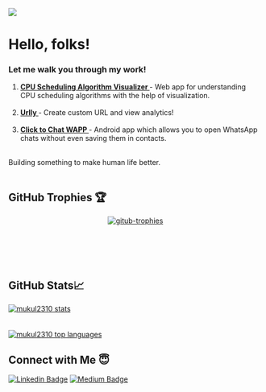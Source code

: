 <!--![](https://visitor-badge.laobi.icu/badge?page_id=mukul2310&color=blue)-->
![](https://komarev.com/ghpvc/?username=mukul2310&color=blue&style=flat&label=Profile+Views)
# Hello, folks! 
<!-- <img src="https://raw.githubusercontent.com/MartinHeinz/MartinHeinz/master/wave.gif" width="30px" alt="Waving!"> -->

<h3> Let me walk you through my work! </h3>

1. <a href="https://mukul2310.github.io/cpu-scheduler-visualiser/" target="_blank"> <b> CPU Scheduling Algorithm Visualizer </b> </a> - Web app for understanding CPU scheduling algorithms with the help of visualization.
<br> <br>
2. <a href="https://urlly.cyclic.app/" target="_blank"> <b> Urlly </b></a> - Create custom URL and view analytics!
<br> <br>
3. <a href="https://play.google.com/store/apps/details?id=com.ma.whatsappopener" target="_blank"> <b> Click to Chat WAPP </b></a>- Android app which allows you to open WhatsApp chats without even saving them in contacts.
<br> <br>

Building something to make human life better.<br>
<br/>
## GitHub Trophies 🏆
<p align="center">
  <a href="https://github.com/ryo-ma/github-profile-trophy" target="_blank">
    <img src="https://github-profile-trophy.vercel.app/?username=mukul2310&hide_border=true&no-bg=true&no-frame=true&margin-w=15" alt="gitub-trophies">
  </a>
</p>
<br/>
<p align="center">
  <a>
   <img src="https://github-readme-streak-stats.herokuapp.com/?user=mukul2310&hide_border=true" alt=""github-stats>
</p>
<br/>  

##  GitHub Stats📈

<a href="https://github.com/mukul2310/mukul2310">
  <!--<img align="center" src="https://github-readme-stats.vercel.app/api?username=mukul2310&show_icons=true&line_height=27&count_private=true&include_all_commits=true" alt="Mukul's GitHub Stats"/>-->
  <img align="center" src="https://github-stats-alpha.vercel.app/api/?username=mukul2310&ic=5DADE2&bc=EEECEE" alt="mukul2310 stats" />
</a>
<br>
<br>
<br>
<a href="https://github.com/mukul2310/mukul2310">
  <img align="center" src="https://github-readme-stats.vercel.app/api/top-langs/?username=mukul2310&hide=html&layout=comact" alt="mukul2310 top languages" >
</a>

##  Connect with Me 😇

[![Linkedin Badge](https://img.shields.io/badge/linkedin-%230077B5.svg?&style=for-the-badge&logo=linkedin&logoColor=white)](https://www.linkedin.com/in/mukul2310/)    [![Medium Badge](https://img.shields.io/badge/medium-%2312100E.svg?&style=for-the-badge&logo=medium&logoColor=white)](https://medium.com/@mukulagrawaly2k)    
<!--   [![Instagram Badge](https://img.shields.io/badge/instagram-%23E4405F.svg?&style=for-the-badge&logo=instagram&logoColor=white)](https://www.instagram.com/mukul_agrawal_/) -->
